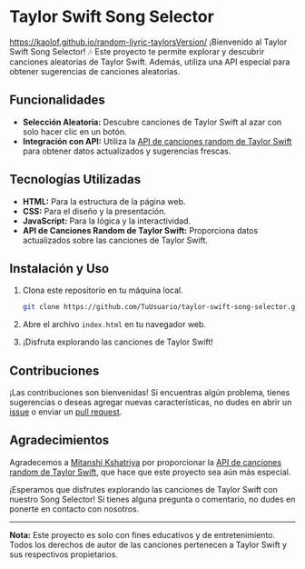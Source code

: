 # Taylor Swift Song Selector
https://kaolof.github.io/random-liyric-taylorsVersion/
¡Bienvenido al Taylor Swift Song Selector! 🎶 Este proyecto te permite explorar y descubrir canciones aleatorias de Taylor Swift. Además, utiliza una API especial para obtener sugerencias de canciones aleatorias.

## Funcionalidades

- **Selección Aleatoria:** Descubre canciones de Taylor Swift al azar con solo hacer clic en un botón.
- **Integración con API:** Utiliza la [API de canciones random de Taylor Swift](https://github.com/MitanshiKshatriya/taylor-swift-api) para obtener datos actualizados y sugerencias frescas.

## Tecnologías Utilizadas

- **HTML:** Para la estructura de la página web.
- **CSS:** Para el diseño y la presentación.
- **JavaScript:** Para la lógica y la interactividad.
- **API de Canciones Random de Taylor Swift:** Proporciona datos actualizados sobre las canciones de Taylor Swift.

## Instalación y Uso

1. Clona este repositorio en tu máquina local.
    ```bash
    git clone https://github.com/TuUsuario/taylor-swift-song-selector.git
    ```

2. Abre el archivo `index.html` en tu navegador web.

3. ¡Disfruta explorando las canciones de Taylor Swift!

## Contribuciones

¡Las contribuciones son bienvenidas! Si encuentras algún problema, tienes sugerencias o deseas agregar nuevas características, no dudes en abrir un [issue](https://github.com/TuUsuario/taylor-swift-song-selector/issues) o enviar un [pull request](https://github.com/TuUsuario/taylor-swift-song-selector/pulls).

## Agradecimientos

Agradecemos a [Mitanshi Kshatriya](https://github.com/MitanshiKshatriya) por proporcionar la [API de canciones random de Taylor Swift](https://github.com/MitanshiKshatriya/taylor-swift-api), que hace que este proyecto sea aún más especial.

¡Esperamos que disfrutes explorando las canciones de Taylor Swift con nuestro Song Selector! Si tienes alguna pregunta o comentario, no dudes en ponerte en contacto con nosotros.

---

**Nota:** Este proyecto es solo con fines educativos y de entretenimiento. Todos los derechos de autor de las canciones pertenecen a Taylor Swift y sus respectivos propietarios.

